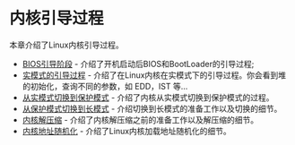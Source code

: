 # 内核引导过程

本章介绍了Linux内核引导过程。

* [BIOS引导阶段](01-bootstrap-1.md) - 介绍了开机启动后BIOS和BootLoader的引导过程;
* [实模式的引导过程](01-bootstrap-2.md) - 介绍了在Linux内核在实模式下的引导过程。你会看到堆的初始化，查询不同的参数，如 EDD，IST 等...
* [从实模式切换到保护模式](01-bootstrap-3.md) - 介绍了内核从实模式切换到保护模式的过程。
* [从保护模式切换到长模式](01-bootstrap-4.md) - 介绍切换到长模式的准备工作以及切换的细节。
* [内核解压缩](01-bootstrap-5.md) - 介绍了内核解压缩之前的准备工作以及解压缩的细节。
* [内核地址随机化](01-bootstrap-6.md) - 介绍了Linux内核加载地址随机化的细节。

